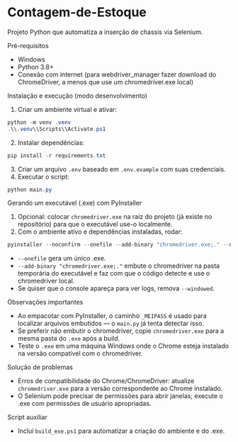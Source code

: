 # Contagem-de-Estoque

Projeto Python que automatiza a inserção de chassis via Selenium.

Pré-requisitos
- Windows
- Python 3.8+
- Conexão com internet (para webdriver_manager fazer download do ChromeDriver, a menos que use um chromedriver.exe local)

Instalação e execução (modo desenvolvimento)
1. Criar um ambiente virtual e ativar:

```powershell
python -m venv .venv
.\\.venv\\Scripts\\Activate.ps1
```

2. Instalar dependências:

```powershell
pip install -r requirements.txt
```

3. Criar um arquivo `.env` baseado em `.env.example` com suas credenciais.
4. Executar o script:

```powershell
python main.py
```

Gerando um executável (.exe) com PyInstaller
1. Opcional: colocar `chromedriver.exe` na raiz do projeto (já existe no repositório) para que o executável use-o localmente.
2. Com o ambiente ativo e dependências instaladas, rodar:

```powershell
pyinstaller --noconfirm --onefile --add-binary "chromedriver.exe;." --name ContagemDeEstoque main.py
```

- `--onefile` gera um único .exe.
- `--add-binary "chromedriver.exe;."` embute o chromedriver na pasta temporária do executável e faz com que o código detecte e use o chromedriver local.
- Se quiser que o console apareça para ver logs, remova `--windowed`.

Observações importantes
- Ao empacotar com PyInstaller, o caminho `_MEIPASS` é usado para localizar arquivos embutidos — o `main.py` já tenta detectar isso.
- Se preferir não embutir o chromedriver, copie `chromedriver.exe` para a mesma pasta do `.exe` após a build.
- Teste o `.exe` em uma máquina Windows onde o Chrome esteja instalado na versão compatível com o chromedriver.

Solução de problemas
- Erros de compatibilidade do Chrome/ChromeDriver: atualize `chromedriver.exe` para a versão correspondente ao Chrome instalado.
- O Selenium pode precisar de permissões para abrir janelas; execute o .exe com permissões de usuário apropriadas.

Script auxiliar
- Incluí `build_exe.ps1` para automatizar a criação do ambiente e do .exe.


